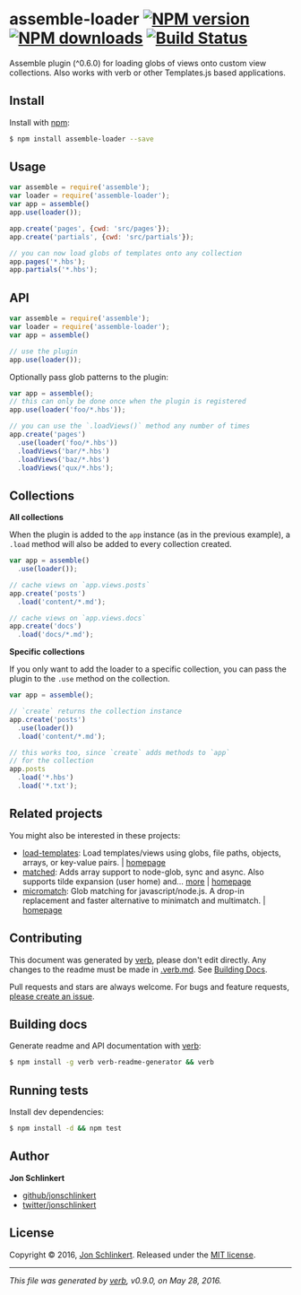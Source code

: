 # assemble-loader [![NPM version](https://img.shields.io/npm/v/assemble-loader.svg?style=flat)](https://www.npmjs.com/package/assemble-loader) [![NPM downloads](https://img.shields.io/npm/dm/assemble-loader.svg?style=flat)](https://npmjs.org/package/assemble-loader) [![Build Status](https://img.shields.io/travis/assemble/assemble-loader.svg?style=flat)](https://travis-ci.org/assemble/assemble-loader)

Assemble plugin (^0.6.0) for loading globs of views onto custom view collections. Also works with verb or other Templates.js based applications.

## Install

Install with [npm](https://www.npmjs.com/):

```sh
$ npm install assemble-loader --save
```

## Usage

```js
var assemble = require('assemble');
var loader = require('assemble-loader');
var app = assemble()
app.use(loader());

app.create('pages', {cwd: 'src/pages'});
app.create('partials', {cwd: 'src/partials'});

// you can now load globs of templates onto any collection
app.pages('*.hbs');
app.partials('*.hbs');
```

## API

```js
var assemble = require('assemble');
var loader = require('assemble-loader');
var app = assemble()

// use the plugin
app.use(loader());
```

Optionally pass glob patterns to the plugin:

```js
var app = assemble();
// this can only be done once when the plugin is registered
app.use(loader('foo/*.hbs'));

// you can use the `.loadViews()` method any number of times
app.create('pages')
  .use(loader('foo/*.hbs'))
  .loadViews('bar/*.hbs')
  .loadViews('baz/*.hbs')
  .loadViews('qux/*.hbs');
```

## Collections

**All collections**

When the plugin is added to the `app` instance (as in the previous example), a `.load` method will also be added to every collection created.

```js
var app = assemble()
  .use(loader());

// cache views on `app.views.posts`
app.create('posts')
  .load('content/*.md');

// cache views on `app.views.docs`
app.create('docs')
  .load('docs/*.md');
```

**Specific collections**

If you only want to add the loader to a specific collection, you can pass the plugin to the `.use` method on the collection.

```js
var app = assemble();

// `create` returns the collection instance
app.create('posts')
  .use(loader())
  .load('content/*.md');

// this works too, since `create` adds methods to `app` 
// for the collection
app.posts
  .load('*.hbs')
  .load('*.txt');
```

## Related projects

You might also be interested in these projects:

* [load-templates](https://www.npmjs.com/package/load-templates): Load templates/views using globs, file paths, objects, arrays, or key-value pairs. | [homepage](https://github.com/jonschlinkert/load-templates)
* [matched](https://www.npmjs.com/package/matched): Adds array support to node-glob, sync and async. Also supports tilde expansion (user home) and… [more](https://www.npmjs.com/package/matched) | [homepage](https://github.com/jonschlinkert/matched)
* [micromatch](https://www.npmjs.com/package/micromatch): Glob matching for javascript/node.js. A drop-in replacement and faster alternative to minimatch and multimatch. | [homepage](https://github.com/jonschlinkert/micromatch)

## Contributing

This document was generated by [verb](https://github.com/verbose/verb), please don't edit directly. Any changes to the readme must be made in [.verb.md](.verb.md). See [Building Docs](#building-docs).

Pull requests and stars are always welcome. For bugs and feature requests, [please create an issue](https://github.com/assemble/assemble-loader/issues/new).

## Building docs

Generate readme and API documentation with [verb](https://github.com/verbose/verb):

```sh
$ npm install -g verb verb-readme-generator && verb
```

## Running tests

Install dev dependencies:

```sh
$ npm install -d && npm test
```

## Author

**Jon Schlinkert**

* [github/jonschlinkert](https://github.com/jonschlinkert)
* [twitter/jonschlinkert](http://twitter.com/jonschlinkert)

## License

Copyright © 2016, [Jon Schlinkert](https://github.com/jonschlinkert).
Released under the [MIT license](https://github.com/assemble/assemble-loader/blob/master/LICENSE).

***

_This file was generated by [verb](https://github.com/verbose/verb), v0.9.0, on May 28, 2016._